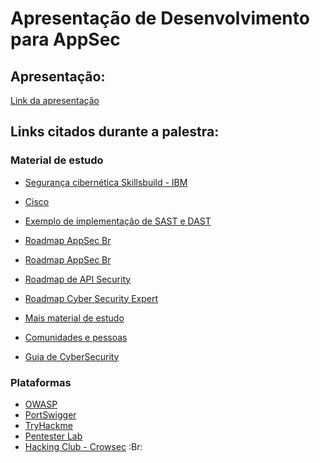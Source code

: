 # Apresentação de Desenvolvimento para AppSec

## Apresentação:

[Link da apresentação]()

## Links citados durante a palestra:

### Material de estudo

- [Segurança cibernética Skillsbuild - IBM](https://students.yourlearning.ibm.com/recommended/aoi/TECHNICAL_SKILLS/CYBERSECURITY?utm_source=skillsbuild.org)

- [Cisco](https://www.netacad.com/pt-br/courses/cybersecurity)

- [Exemplo de implementação de SAST e DAST](https://github.com/rayanepimentel/InfoSec-iniciante/tree/main/devSecOps)

- [Roadmap AppSec Br](https://www.instagram.com/p/C8XqwQaPUi-/)

- [Roadmap AppSec Br](https://github.com/PedroKetzer/roadmap-appsecbr)

- [Roadmap de API Security](https://roadmap.sh/best-practices/api-security)

- [Roadmap Cyber Security Expert](https://roadmap.sh/cyber-security)

- [Mais material de estudo](https://rayanepimentel.github.io/InfoSec-iniciante/cronograma/)

- [Comunidades e pessoas](https://rayanepimentel.github.io/InfoSec-iniciante/site/comunidade/hall.html)

- [Guia de CyberSecurity](https://github.com/arthurspk/guiadecybersecurity)

### Plataformas

- [OWASP](https://owasp.org/)
- [PortSwigger](https://portswigger.net/web-security)
- [TryHackme](https://tryhackme.com/)
- [Pentester Lab](https://pentesterlab.com/)
- [Hacking Club - Crowsec](https://lp.hackingclub.com/) :Br: 
